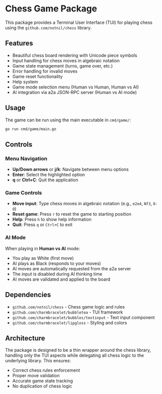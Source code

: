 # Chess Game Package

This package provides a Terminal User Interface (TUI) for playing chess using the `github.com/notnil/chess` library.

## Features

- Beautiful chess board rendering with Unicode piece symbols
- Input handling for chess moves in algebraic notation
- Game state management (turns, game over, etc.)
- Error handling for invalid moves
- Game reset functionality
- Help system
- Game mode selection menu (Human vs Human, Human vs AI)
- AI integration via a2a JSON-RPC server (Human vs AI mode)

## Usage

The game can be run using the main executable in `cmd/game/`:

```bash
go run cmd/game/main.go
```

## Controls

### Menu Navigation
- **Up/Down arrows** or **j/k**: Navigate between menu options
- **Enter**: Select the highlighted option
- **q** or **Ctrl+C**: Quit the application

### Game Controls
- **Move input**: Type chess moves in algebraic notation (e.g., `e2e4`, `Nf3`, `O-O`)
- **Reset game**: Press `r` to reset the game to starting position
- **Help**: Press `h` to show help information
- **Quit**: Press `q` or `Ctrl+C` to exit

### AI Mode
When playing in **Human vs AI** mode:
- You play as White (first move)
- AI plays as Black (responds to your moves)
- AI moves are automatically requested from the a2a server
- The input is disabled during AI thinking time
- AI moves are validated and applied to the board

## Dependencies

- `github.com/notnil/chess` - Chess game logic and rules
- `github.com/charmbracelet/bubbletea` - TUI framework
- `github.com/charmbracelet/bubbles/textinput` - Text input component
- `github.com/charmbracelet/lipgloss` - Styling and colors

## Architecture

The package is designed to be a thin wrapper around the chess library, handling only the TUI aspects while delegating all chess logic to the underlying library. This ensures:

- Correct chess rules enforcement
- Proper move validation
- Accurate game state tracking
- No duplication of chess logic
